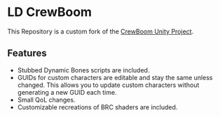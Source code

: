 # LD CrewBoom
This Repository is a custom fork of the [CrewBoom Unity Project](https://github.com/LunaCapra/CrewBoom).

## Features
* Stubbed Dynamic Bones scripts are included.
* GUIDs for custom characters are editable and stay the same unless changed. This allows you to update custom characters without generating a new GUID each time.
* Small QoL changes.
* Customizable recreations of BRC shaders are included.
